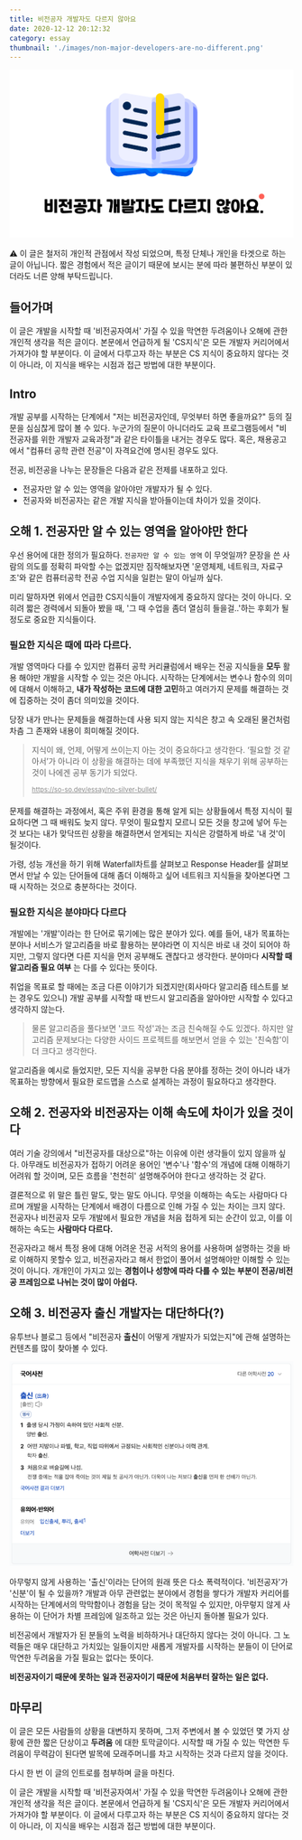 ```yaml
---
title: 비전공자 개발자도 다르지 않아요
date: 2020-12-12 20:12:32
category: essay
thumbnail: './images/non-major-developers-are-no-different.png'
---
```


![image](./images/non-major-developers-are-no-different.png)

⚠️   이 글은 철저히 개인적 관점에서 작성 되었으며, 특정 단체나 개인을 타겟으로 하는 글이 아닙니다. 짧은 경험에서 적은 글이기 때문에 보시는 분에 따라 불편하신 부분이 있더라도 너른 양해 부탁드립니다.

## 들어가며

이 글은 개발을 시작할 때 '비전공자여서' 가질 수 있을 막연한 두려움이나 오해에 관한 개인적 생각을 적은 글이다. 본문에서 언급하게 될 'CS지식'은 모든 개발자 커리어에서 가져가야 할 부분이다. 이 글에서 다루고자 하는 부분은 CS 지식이 중요하지 않다는 것이 아니라, 이 지식을 배우는 시점과 접근 방법에 대한 부분이다.

## Intro

개발 공부를 시작하는 단계에서 "저는 비전공자인데, 무엇부터 하면 좋을까요?" 등의 질문을 심심찮게 많이 볼 수 있다. 누군가의 질문이 아니더라도 교육 프로그램등에서 "비전공자를 위한 개발자 교육과정"과 같은 타이틀을 내거는 경우도 많다. 혹은, 채용공고에서 "컴퓨터 공학 관련 전공"이 자격요건에 명시된 경우도 있다.

전공, 비전공을 나누는 문장들은 다음과 같은 전제를 내포하고 있다.

- 전공자만 알 수 있는 영역을 알아야만 개발자가 될 수 있다.
- 전공자와 비전공자는  같은 개발 지식을 받아들이는데 차이가 있을 것이다.

## 오해 1. 전공자만 알 수 있는 영역을 알아야만 한다

우선 용어에 대한 정의가 필요하다.  `전공자만 알 수 있는 영역` 이 무엇일까? 문장을 쓴 사람의 의도를 정확히 파악할 수는 없겠지만 짐작해보자면 '운영체제, 네트워크, 자료구조'와 같은 컴퓨터공학 전공 수업 지식을 일컫는 말이 아닐까 싶다.

미리 말하자면 위에서 언급한 CS지식들이 개발자에게 중요하지 않다는 것이 아니다. 오히려 짧은 경력에서 되돌아 봤을 때, '그 때 수업을 좀더 열심히 들을걸..'하는 후회가 될 정도로 중요한 지식들이다.

### 필요한 지식은 때에 따라 다르다.

개발 영역마다 다를 수 있지만 컴퓨터 공학 커리큘럼에서 배우는 전공 지식들을 **모두** 활용 해야만 개발을 시작할 수 있는 것은 아니다. 시작하는 단계에서는 변수나 함수의 의미에 대해서 이해하고, **내가 작성하는 코드에 대한 고민**하고 여러가지 문제를 해결하는 것에 집중하는 것이 좀더 의미있을 것이다.

당장 내가 만나는 문제들을 해결하는데 사용 되지 않는 지식은 창고 속 오래된 물건처럼 차츰 그 존재와 내용이 희미해질 것이다.

<blockquote>
<p>
지식이 왜, 언제, 어떻게 쓰이는지 아는 것이 중요하다고 생각한다. ‘필요할 것 같아서’가 아니라 이 상황을 해결하는 데에 부족했던 지식을 채우기 위해 공부하는 것이 나에겐 공부 동기가 되었다.
</p>
<div style="opacity: 0.5">
<sup>
<a target='_blank' rel='noopner noreferrer' href='https://so-so.dev/essay/no-silver-bullet/#%EB%84%98%EC%96%B4%EA%B0%80%EC%A7%80-%EC%95%8A%EB%8A%94-%EA%B2%83' >
https://so-so.dev/essay/no-silver-bullet/
</a>
</sup>
</div>
</blockquote>

문제를 해결하는 과정에서, 혹은 주위 환경을 통해 알게 되는 상황들에서 특정 지식이 필요하다면 그 때 배워도 늦지 않다. 무엇이 필요할지 모르니 모든 것을 창고에 넣어 두는 것 보다는 내가 맞닥뜨린 상황을 해결하면서 얻게되는 지식은 강렬하게 바로 '내 것'이 될것이다.

가령, 성능 개선을 하기 위해 Waterfall차트를 살펴보고 Response Header를 살펴보면서 만날 수 있는 단어들에 대해 좀더 이해하고 싶어 네트워크 지식들을 찾아본다면 그 때 시작하는 것으로 충분하다는 것이다.

### 필요한 지식은 분야마다 다르다

개발에는 '개발'이라는 한 단어로 묶기에는 많은 분야가 있다. 예를 들어, 내가 목표하는 분야나 서비스가 알고리즘을 바로 활용하는 분야라면 이 지식은 바로 내 것이 되어야 하지만, 그렇지 않다면 다른 지식을 먼저 공부해도 괜찮다고 생각한다. 분야마다 **시작할 때 알고리즘 필요 여부** 는 다를 수 있다는 뜻이다.

취업을 목표로 할 때에는 조금 다른 이야기가 되겠지만(회사마다 알고리즘 테스트를 보는 경우도 있으니) 개발 공부를 시작할 때 반드시 알고리즘을 알아야만 시작할 수 있다고 생각하지 않는다.

> 물론 알고리즘을 풀다보면 '코드 작성'과는 조금 친숙해질 수도 있겠다. 하지만 알고리즘 문제보다는 다양한 사이드 프로젝트를 해보면서 얻을 수 있는 '친숙함'이 더 크다고 생각한다.

알고리즘을 예시로 들었지만, 모든 지식을 공부한 다음 분야를 정하는 것이 아니라 내가 목표하는 방향에서 필요한 로드맵을 스스로 설계하는 과정이 필요하다고 생각한다.

## 오해 2. 전공자와 비전공자는 이해 속도에 차이가 있을 것이다

여러 기술 강의에서 "비전공자를 대상으로"하는 이유에 이런 생각들이 있지 않을까 싶다. 아무래도 비전공자가 접하기 어려운 용어인 '변수'나 '함수'의 개념에 대해 이해하기 어려워 할 것이며, 모든 흐름을 '천천히' 설명해주어야 한다고 생각하는 것 같다.

결론적으로 위 말은 틀린 말도, 맞는 말도 아니다. 무엇을 이해하는 속도는 사람마다 다르며 개발을 시작하는  단계에서 배경이 다름으로 인해 가질 수 있는 차이는 크지 않다. 전공자나 비전공자 모두 개발에서 필요한 개념을 처음 접하게 되는 순간이 있고, 이를 이해하는 속도는 **사람마다 다르다.**

전공자라고 해서  특정 용에 대해 어려운 전공 서적의 용어를 사용하며 설명하는 것을 바로 이해하지 못할수 있고, 비전공자라고 해서 한없이 풀어서 설명해야만 이해할 수 있는것이 아니다. 개개인이 가지고 있는 **경험이나 성향에 따라 다를 수 있는 부분이 전공/비전공 프레임으로 나뉘는 것이 많이 아쉽다.**

## 오해 3. 비전공자 출신 개발자는 대단하다(?)

유투브나 블로그 등에서 "비전공자 **출신**이 어떻게 개발자가 되었는지"에 관해 설명하는 컨텐츠를 많이 찾아볼 수 있다.

![native_dictionary](./images/native_dictionary.png)

아무렇지 않게 사용하는 '출신'이라는 단어의 원래 뜻은 다소 폭력적이다. '비전공자'가 '신분'이 될 수 있을까? 개발과 아무 관련없는 분야에서 경험을 쌓다가 개발자 커리어를 시작하는 단계에서의 막막함이나 경험을 담는 것이 목적일 수 있지만, 아무렇지 않게 사용하는 이 단어가 차별 프레임에 일조하고 있는 것은 아닌지 돌아볼 필요가 있다.

비전공에서 개발자가 된 분들의 노력을 비하하거나 대단하지 않다는 것이 아니다. 그 노력들은 매우 대단하고 가치있는 일들이지만 새롭게 개발자를 시작하는 분들이 이 단어로 막연한 두려움을 가질 필요는 없다는 뜻이다.

**비전공자이기 때문에 못하는 일과 전공자이기 때문에 처음부터 잘하는 일은 없다.**

## 마무리

이 글은 모든 사람들의 상황을 대변하지 못하며, 그저 주변에서 볼 수 있었던 몇 가지 상황에 관한 짧은 단상이고 **두려움** 에 대한 토막글이다. 시작할 때 가질 수 있는 막연한 두려움이 무력감이 된다면 발목에 모래주머니를 차고 시작하는 것과 다르지 않을 것이다.

다시 한 번 이 글의 인트로를 첨부하며 글을 마친다.

이 글은 개발을 시작할 때 '비전공자여서' 가질 수 있을 막연한 두려움이나 오해에 관한 개인적 생각을 적은 글이다. 본문에서 언급하게 될 'CS지식'은 모든 개발자 커리어에서 가져가야 할 부분이다. 이 글에서 다루고자 하는 부분은 CS 지식이 중요하지 않다는 것이 아니라, 이 지식을 배우는 시점과 접근 방법에 대한 부분이다.
